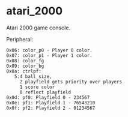 # atari_2000
Atari 2000 game console.

Peripheral:

    0x06: color_p0 - Player 0 color.
    0x07: color_p1 - Player 1 color.
    0x08: color_fg
    0x09: color_bg
    0x0a: ctrlpf:
       5:4 ball_size,
         2 playfield gets priority over players
         1 score color
         0 reflect playfield
    0x0d: pf0: Playfield 0 - 234567
    0x0e: pf1: Playfield 1 - 76543210
    0x0f: pf2: Playfield 2 - 01234567

